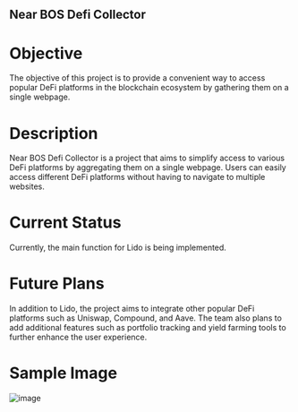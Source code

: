 ## Near BOS Defi Collector

# Objective
The objective of this project is to provide a convenient way to access popular DeFi platforms in the blockchain ecosystem by gathering them on a single webpage.

# Description
Near BOS Defi Collector is a project that aims to simplify access to various DeFi platforms by aggregating them on a single webpage. Users can easily access different DeFi platforms without having to navigate to multiple websites.

# Current Status
Currently, the main function for Lido is being implemented.

# Future Plans
In addition to Lido, the project aims to integrate other popular DeFi platforms such as Uniswap, Compound, and Aave. The team also plans to add additional features such as portfolio tracking and yield farming tools to further enhance the user experience.

# Sample Image
![image](https://user-images.githubusercontent.com/64398993/235559952-eaf1de64-0f94-4f31-aa60-46f2b70e0f4f.png)

